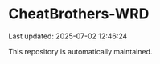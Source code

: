 # CheatBrothers-WRD

Last updated: 2025-07-02 12:46:24

This repository is automatically maintained.
